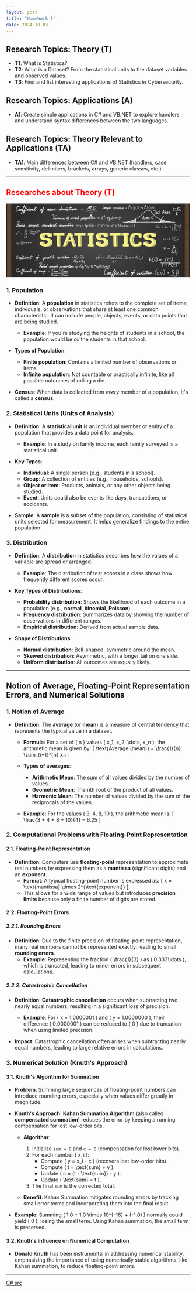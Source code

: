 ```yaml
---
layout: post
title: "HomeWork 1"
date: 2024-10-03
---
```


## Research Topics: Theory (T)

- **T1**: What is Statistics?  
- **T2**: What is a Dataset? From the statistical units to the dataset variables and observed values.  
- **T3**: Find and list interesting applications of Statistics in Cybersecurity.  

## Research Topics: Applications (A)

- **A1**: Create simple applications in C# and VB.NET to explore handlers and understand syntax differences between the two languages.

## Research Topics: Theory Relevant to Applications (TA)

- **TA1**: Main differences between C# and VB.NET (handlers, case sensitivity, delimiters, brackets, arrays, generic classes, etc.).

---

## <span style="color:red">Researches about Theory (T)</span>

![statistics](/assets/statistics.jpg)

### 1. Population
- **Definition**: A **population** in statistics refers to the complete set of items, individuals, or observations that share at least one common characteristic. It can include people, objects, events, or data points that are being studied.
  - **Example**: If you're studying the heights of students in a school, the population would be *all* the students in that school.

- **Types of Population**:
  - **Finite population**: Contains a limited number of observations or items.
  - **Infinite population**: Not countable or practically infinite, like all possible outcomes of rolling a die.

- **Census**: When data is collected from *every* member of a population, it's called a **census**.

### 2. Statistical Units (Units of Analysis)
- **Definition**: A **statistical unit** is an individual member or entity of a population that provides a data point for analysis.
  - **Example**: In a study on family income, each family surveyed is a statistical unit.

- **Key Types**:
  - **Individual**: A single person (e.g., students in a school).
  - **Group**: A collection of entities (e.g., households, schools).
  - **Object or Item**: Products, animals, or any other objects being studied.
  - **Event**: Units could also be events like days, transactions, or accidents.

- **Sample**: A **sample** is a subset of the population, consisting of statistical units selected for measurement. It helps generalize findings to the entire population.

### 3. Distribution
- **Definition**: A **distribution** in statistics describes how the values of a variable are spread or arranged.
  - **Example**: The distribution of test scores in a class shows how frequently different scores occur.

- **Key Types of Distributions**:
  - **Probability distribution**: Shows the likelihood of each outcome in a population (e.g., **normal**, **binomial**, **Poisson**).
  - **Frequency distribution**: Summarizes data by showing the number of observations in different ranges.
  - **Empirical distribution**: Derived from actual sample data.

- **Shape of Distributions**:
  - **Normal distribution**: Bell-shaped, symmetric around the mean.
  - **Skewed distribution**: Asymmetric, with a longer tail on one side.
  - **Uniform distribution**: All outcomes are equally likely.

---

## Notion of Average, Floating-Point Representation Errors, and Numerical Solutions

### 1. Notion of Average
- **Definition**: The **average** (or **mean**) is a measure of central tendency that represents the typical value in a dataset.
  - **Formula**: For a set of \( n \) values \( x_1, x_2, \dots, x_n \), the arithmetic mean is given by:
    \[
    \text{Average (mean)} = \frac{1}{n} \sum_{i=1}^{n} x_i
    \]
  - **Types of averages**:
    - **Arithmetic Mean**: The sum of all values divided by the number of values.
    - **Geometric Mean**: The nth root of the product of all values.
    - **Harmonic Mean**: The number of values divided by the sum of the reciprocals of the values.

  - **Example**: For the values \( 3, 4, 8, 10 \), the arithmetic mean is:
    \[
    \frac{3 + 4 + 8 + 10}{4} = 6.25
    \]

### 2. Computational Problems with Floating-Point Representation

#### 2.1. Floating-Point Representation
- **Definition**: Computers use **floating-point** representation to approximate real numbers by expressing them as a **mantissa** (significant digits) and an **exponent**.
  - **Format**: A typical floating-point number is expressed as:
    \[
    x = \text{mantissa} \times 2^{\text{exponent}}
    \]
  - This allows for a wide range of values but introduces **precision limits** because only a finite number of digits are stored.

#### 2.2. Floating-Point Errors

##### 2.2.1. Rounding Errors
- **Definition**: Due to the finite precision of floating-point representation, many real numbers cannot be represented exactly, leading to small **rounding errors**.
  - **Example**: Representing the fraction \( \frac{1}{3} \) as \( 0.333\ldots \), which is truncated, leading to minor errors in subsequent calculations.

##### 2.2.2. Catastrophic Cancellation
- **Definition**: **Catastrophic cancellation** occurs when subtracting two nearly equal numbers, resulting in a significant loss of precision.
  - **Example**: For \( x = 1.0000001 \) and \( y = 1.0000000 \), their difference \( 0.0000001 \) can be reduced to \( 0 \) due to truncation when using limited precision.

- **Impact**: Catastrophic cancellation often arises when subtracting nearly equal numbers, leading to large relative errors in calculations.

### 3. Numerical Solution (Knuth's Approach)

#### 3.1. Knuth's Algorithm for Summation
- **Problem**: Summing large sequences of floating-point numbers can introduce rounding errors, especially when values differ greatly in magnitude.

- **Knuth's Approach**: **Kahan Summation Algorithm** (also called **compensated summation**) reduces the error by keeping a running compensation for lost low-order bits.

  - **Algorithm**:
    1. Initialize `sum = 0` and `c = 0` (compensation for lost lower bits).
    2. For each number \( x_i \):
       - Compute \( y = x_i - c \) (recovers lost low-order bits).
       - Compute \( t = \text{sum} + y \).
       - Update \( c = (t - \text{sum}) - y \).
       - Update \( \text{sum} = t \).
    3. The final `sum` is the corrected total.

  - **Benefit**: Kahan Summation mitigates rounding errors by tracking small error terms and incorporating them into the final result.

- **Example**: Summing \( 1.0 + 1.0 \times 10^{-16} + (-1.0) \) normally could yield \( 0 \), losing the small term. Using Kahan summation, the small term is preserved.

#### 3.2. Knuth's Influence on Numerical Computation
- **Donald Knuth** has been instrumental in addressing numerical stability, emphasizing the importance of using numerically stable algorithms, like Kahan summation, to reduce floating-point errors.

---

[C# src](https://github.com/user0x1234/user0x1234.github.io/tree/main/src/HomeWork1/)
